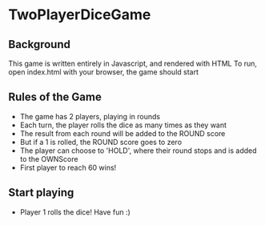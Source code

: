 # TwoPlayerDiceGame

## Background
This game is written entirely in Javascript, and rendered with HTML
To run, open index.html with your browser, the game should start

## Rules of the Game
- The game has 2 players, playing in rounds
- Each turn, the player rolls the dice as many times as they want
- The result from each round will be added to the ROUND score
- But if a 1 is rolled, the ROUND score goes to zero
- The player can choose to 'HOLD', where their round stops and is added to the OWNScore
- First player to reach 60 wins!

## Start playing
- Player 1 rolls the dice! Have fun :)
